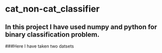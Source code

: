 # cat_non-cat_classifier

## In this project I have used numpy and python for binary classification problem. 
###Here I have taken two datsets 
